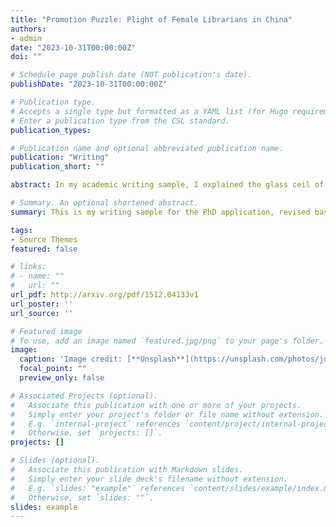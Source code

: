 ```yaml
---
title: "Promotion Puzzle: Plight of Female Librarians in China"
authors:
- admin
date: "2023-10-31T00:00:00Z"
doi: ""

# Schedule page publish date (NOT publication's date).
publishDate: "2023-10-31T00:00:00Z"

# Publication type.
# Accepts a single type but formatted as a YAML list (for Hugo requirements).
# Enter a publication type from the CSL standard.
publication_types: 

# Publication name and optional abbreviated publication name.
publication: "Writing"
publication_short: ""

abstract: In my academic writing sample, I explained the glass ceil of female librarians caused by China's special national conditions, which shows that the situation of a certain group of people is inseparable from the society, politics, and history of the region. Only on the basis of in-depth understanding in various situations, humanistic research and career are available. 

# Summary. An optional shortened abstract.
summary: This is my writing sample for the PhD application, revised based on the final thesis of the course Gender and Development of Sociology Department, Peking University in the 2023 spring semester. The requirement of the course’s thesis was to review relevant literature about a typical female topic. The topic I chose was Research on Female Librarians in China. In the revision, I added some analysis and inference, hoping to explain how the situation of female librarians in China is formed from a comprehensive perspective including political, social and historical factors.

tags:
- Source Themes
featured: false

# links:
# - name: ""
#   url: ""
url_pdf: http://arxiv.org/pdf/1512.04133v1
url_poster: ''
url_source: ''

# Featured image
# To use, add an image named `featured.jpg/png` to your page's folder. 
image:
  caption: 'Image credit: [**Unsplash**](https://unsplash.com/photos/jdD8gXaTZsc)'
  focal_point: ""
  preview_only: false

# Associated Projects (optional).
#   Associate this publication with one or more of your projects.
#   Simply enter your project's folder or file name without extension.
#   E.g. `internal-project` references `content/project/internal-project/index.md`.
#   Otherwise, set `projects: []`.
projects: []

# Slides (optional).
#   Associate this publication with Markdown slides.
#   Simply enter your slide deck's filename without extension.
#   E.g. `slides: "example"` references `content/slides/example/index.md`.
#   Otherwise, set `slides: ""`.
slides: example
---
```



